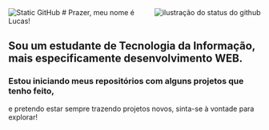<img src="https://img.shields.io/static/v1?label=Overview&message=bonfantelucas&color=002333&style=for-the-badge&logo=GitHub" alt="Static GitHub">
<img align='right' src="https://github-readme-stats.vercel.app/api?username=bonfantelucas&show_icons=true&title_color=002333&text_color=159A9C&icon_color=002333&bg_color=B4BEC9&cache_seconds=2300" alt="ilustração do status do github">
# Prazer, meu nome é Lucas!

## Sou um estudante de Tecnologia da Informação, mais especificamente desenvolvimento WEB.
### Estou iniciando meus repositórios com alguns projetos que tenho feito,
  e pretendo estar sempre trazendo projetos novos, sinta-se à vontade para explorar!</p>
